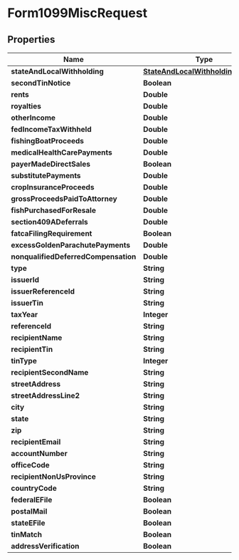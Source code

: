 

# Form1099MiscRequest


## Properties

| Name | Type | Description | Notes |
|------------ | ------------- | ------------- | -------------|
|**stateAndLocalWithholding** | [**StateAndLocalWithholdingRequest**](StateAndLocalWithholdingRequest.md) |  |  [optional] |
|**secondTinNotice** | **Boolean** |  |  [optional] |
|**rents** | **Double** |  |  [optional] |
|**royalties** | **Double** |  |  [optional] |
|**otherIncome** | **Double** |  |  [optional] |
|**fedIncomeTaxWithheld** | **Double** |  |  [optional] |
|**fishingBoatProceeds** | **Double** |  |  [optional] |
|**medicalHealthCarePayments** | **Double** |  |  [optional] |
|**payerMadeDirectSales** | **Boolean** |  |  [optional] |
|**substitutePayments** | **Double** |  |  [optional] |
|**cropInsuranceProceeds** | **Double** |  |  [optional] |
|**grossProceedsPaidToAttorney** | **Double** |  |  [optional] |
|**fishPurchasedForResale** | **Double** |  |  [optional] |
|**section409ADeferrals** | **Double** |  |  [optional] |
|**fatcaFilingRequirement** | **Boolean** |  |  [optional] |
|**excessGoldenParachutePayments** | **Double** |  |  [optional] |
|**nonqualifiedDeferredCompensation** | **Double** |  |  [optional] |
|**type** | **String** |  |  [optional] |
|**issuerId** | **String** |  |  [optional] |
|**issuerReferenceId** | **String** |  |  [optional] |
|**issuerTin** | **String** |  |  [optional] |
|**taxYear** | **Integer** |  |  [optional] |
|**referenceId** | **String** |  |  [optional] |
|**recipientName** | **String** |  |  [optional] |
|**recipientTin** | **String** |  |  [optional] |
|**tinType** | **Integer** |  |  [optional] |
|**recipientSecondName** | **String** |  |  [optional] |
|**streetAddress** | **String** |  |  [optional] |
|**streetAddressLine2** | **String** |  |  [optional] |
|**city** | **String** |  |  [optional] |
|**state** | **String** |  |  [optional] |
|**zip** | **String** |  |  [optional] |
|**recipientEmail** | **String** |  |  [optional] |
|**accountNumber** | **String** |  |  [optional] |
|**officeCode** | **String** |  |  [optional] |
|**recipientNonUsProvince** | **String** |  |  [optional] |
|**countryCode** | **String** |  |  [optional] |
|**federalEFile** | **Boolean** |  |  [optional] |
|**postalMail** | **Boolean** |  |  [optional] |
|**stateEFile** | **Boolean** |  |  [optional] |
|**tinMatch** | **Boolean** |  |  [optional] |
|**addressVerification** | **Boolean** |  |  [optional] |



